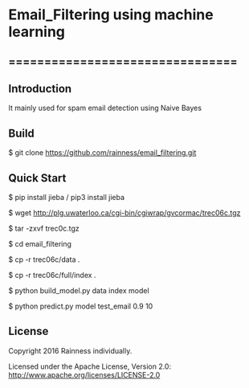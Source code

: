 # Email_Filtering using machine learning

## ================================

## Introduction

It mainly used for spam email detection using Naive Bayes

## Build

$ git clone https://github.com/rainness/email_filtering.git

## Quick Start

$ pip install jieba / pip3 install jieba

$ wget http://plg.uwaterloo.ca/cgi-bin/cgiwrap/gvcormac/trec06c.tgz

$ tar -zxvf trec0c.tgz

$ cd email_filtering

$ cp -r trec06c/data . 

$ cp -r trec06c/full/index .

$ python build_model.py data index model

$ python predict.py model test_email 0.9 10

## License

Copyright 2016 Rainness individually.

Licensed under the Apache License, Version 2.0: http://www.apache.org/licenses/LICENSE-2.0
